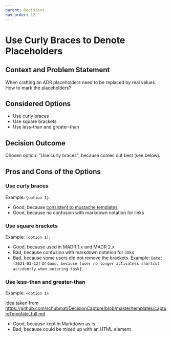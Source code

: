 ```yaml
---
parent: Decisions
nav_order: 12
---
```

# Use Curly Braces to Denote Placeholders

## Context and Problem Statement

When crafting an ADR placeholders need to be replaced by real values.
How to mark the placeholders?

## Considered Options

* Use curly braces
* Use square brackets
* Use less-than and greater-than

## Decision Outcome

Chosen option: "Use curly braces", because comes out best (see below).

## Pros and Cons of the Options

### Use curly braces

Example: `{option 1}`.

* Good, because [consistent to mustache templates](https://krasimirtsonev.com/blog/article/markdown-smart-placeholders).
* Good, because no confusion with markdown notation for links

### Use square brackets

Example: `[option 1]`.

* Good, because used in MADR 1.x and MADR 2.x
* Bad, because confusion with markdown notation for links
* Bad, because some users did not remove the brackets. Example: `Date: [2021-03-12]` or `Good, because [user no longer activatess shortcut accidently when entering task]`.

### Use less-than and greater-than

Example: `<option 1>`

Idea taken from <https://github.com/schubmat/DecisionCapture/blob/master/templates/captureTemplate_full.md>

* Good, because kept in Markdown as is
* Bad, because could be mixed up with an HTML element
